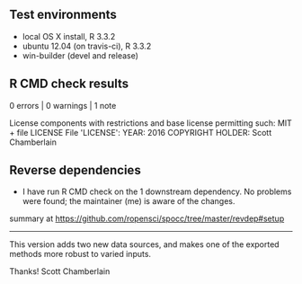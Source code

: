 ## Test environments

* local OS X install, R 3.3.2
* ubuntu 12.04 (on travis-ci), R 3.3.2
* win-builder (devel and release)

## R CMD check results

0 errors | 0 warnings | 1 note

License components with restrictions and base license permitting such:
  MIT + file LICENSE
File 'LICENSE':
  YEAR: 2016
  COPYRIGHT HOLDER: Scott Chamberlain

## Reverse dependencies

* I have run R CMD check on the 1 downstream dependency. No problems were
found; the maintainer (me) is aware of the changes.

summary at <https://github.com/ropensci/spocc/tree/master/revdep#setup>

--------

This version adds two new data sources, and makes one of the exported
methods more robust to varied inputs.

Thanks!
Scott Chamberlain
